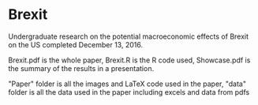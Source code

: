 # Brexit
Undergraduate research on the potential macroeconomic effects of Brexit on the US completed December 13, 2016.

Brexit.pdf is the whole paper, Brexit.R is the R code used, Showcase.pdf is the summary of the results in a presentation.

"Paper" folder is all the images and LaTeX code used in the paper,
"data" folder is all the data used in the paper including excels and data from pdfs


